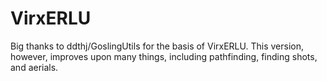# VirxERLU
Big thanks to ddthj/GoslingUtils for the basis of VirxERLU. This version, however, improves upon many things, including pathfinding, finding shots, and aerials.
